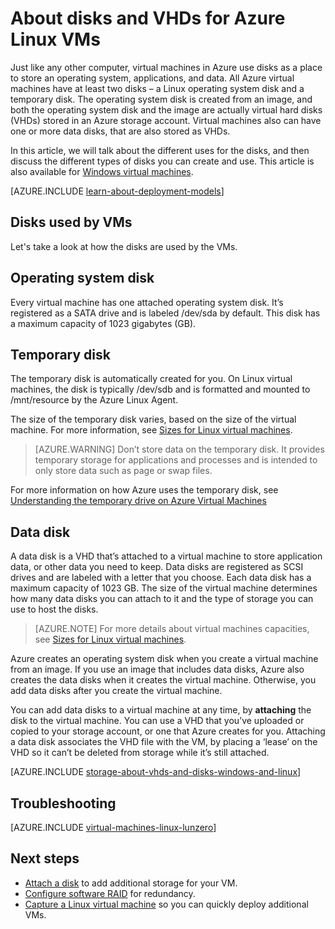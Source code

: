 <properties
    pageTitle="About disks and VHDs for Azure Linux VMs | Azure"
    description="Learn about the basics of disks and VHDs for Linux virtual machines in Azure."
    services="storage"
    documentationcenter=""
    author="robinsh"
    manager="timlt"
    editor="tysonn" />
<tags
    ms.assetid="7be8dd52-98f7-4187-9b78-55197915bc9b"
    ms.service="storage"
    ms.workload="storage"
    ms.tgt_pltfrm="na"
    ms.devlang="na"
    ms.topic="article"
    ms.date="02/14/2017"
    wacn.date=""
    ms.author="robinsh" />

# About disks and VHDs for Azure Linux VMs
Just like any other computer, virtual machines in Azure use disks as a place to store an operating system, applications, and data. All Azure virtual machines have at least two disks – a Linux operating system disk and a temporary disk. The operating system disk is created from an image, and both the operating system disk and the image are actually virtual hard disks (VHDs) stored in an Azure storage account. Virtual machines also can have one or more data disks, that are also stored as VHDs. 

In this article, we will talk about the different uses for the disks, and then discuss the different types of disks you can create and use. This article is also available for [Windows virtual machines](/documentation/articles/storage-about-disks-and-vhds-windows/).

[AZURE.INCLUDE [learn-about-deployment-models](../../includes/learn-about-deployment-models-both-include.md)]

## Disks used by VMs

Let's take a look at how the disks are used by the VMs.

## Operating system disk
Every virtual machine has one attached operating system disk. It’s registered as a SATA drive and is labeled /dev/sda by default. This disk has a maximum capacity of 1023 gigabytes (GB). 

## Temporary disk
The temporary disk is automatically created for you. On Linux virtual machines, the disk is typically /dev/sdb and is formatted and mounted to /mnt/resource by the Azure Linux Agent.

The size of the temporary disk varies, based on the size of the virtual machine. For more information, see [Sizes for Linux virtual machines](/documentation/articles/virtual-machines-linux-sizes/).

> [AZURE.WARNING]
> Don’t store data on the temporary disk. It provides temporary storage for applications and processes and is intended to only store data such as page or swap files. 
> 

For more information on how Azure uses the temporary disk, see [Understanding the temporary drive on Azure Virtual Machines](https://blogs.msdn.microsoft.com/mast/2013/12/06/understanding-the-temporary-drive-on-windows-azure-virtual-machines/)

## Data disk
A data disk is a VHD that’s attached to a virtual machine to store application data, or other data you need to keep. Data disks are registered as SCSI drives and are labeled with a letter that you choose. Each data disk has a maximum capacity of 1023 GB. The size of the virtual machine determines how many data disks you can attach to it and the type of storage you can use to host the disks.

> [AZURE.NOTE]
> For more details about virtual machines capacities, see [Sizes for Linux virtual machines](/documentation/articles/virtual-machines-linux-sizes/).
> 

Azure creates an operating system disk when you create a virtual machine from an image. If you use an image that includes data disks, Azure also creates the data disks when it creates the virtual machine. Otherwise, you add data disks after you create the virtual machine.

You can add data disks to a virtual machine at any time, by **attaching** the disk to the virtual machine. You can use a VHD that you’ve uploaded or copied to your storage account, or one that Azure creates for you. Attaching a data disk associates the VHD file with the VM, by placing a ‘lease’ on the VHD so it can’t be deleted from storage while it’s still attached.

[AZURE.INCLUDE [storage-about-vhds-and-disks-windows-and-linux](../../includes/storage-about-vhds-and-disks-windows-and-linux.md)]

## Troubleshooting
[AZURE.INCLUDE [virtual-machines-linux-lunzero](../../includes/virtual-machines-linux-lunzero.md)]

## Next steps
* [Attach a disk](/documentation/articles/virtual-machines-linux-add-disk/) to add additional storage for your VM.
* [Configure software RAID](/documentation/articles/virtual-machines-linux-configure-raid/) for redundancy.
* [Capture a Linux virtual machine](/documentation/articles/virtual-machines-linux-classic-capture-image/) so you can quickly deploy additional VMs.


